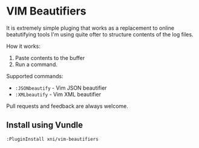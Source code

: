 VIM Beautifiers
===============

It is extremely simple pluging that works as a replacement
to online beatutifying tools I'm using quite ofter to
structure contents of the log files.

How it works:
  1. Paste contents to the buffer
  2. Run a command.

Supported commands:
  * `:JSONbeautify` - Vim JSON beautifier
  * `:XMLbeautify` - Vim XML beautifier

Pull requests and feedback are always welcome.

Install using Vundle
--------------------

```
:PluginInstall xni/vim-beautifiers
```
